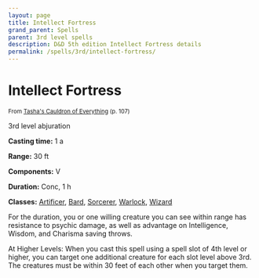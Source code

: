 ```yaml
---
layout: page
title: Intellect Fortress
grand_parent: Spells
parent: 3rd level spells 
description: D&D 5th edition Intellect Fortress details
permalink: /spells/3rd/intellect-fortress/
---
```


# Intellect Fortress

<small>From <a target="_blank" href="https://dnd.wizards.com/products/tabletop-games/rpg-products/tashas-cauldron-everything">Tasha's Cauldron of Everything</a> (p. 107)</small>


3rd level abjuration

**Casting time:** 1 a

**Range:** 30 ft

**Components:** V 

**Duration:** Conc, 1 h

**Classes:** [Artificer](/classes/artificer/), [Bard](/classes/bard/), [Sorcerer](/classes/sorcerer/), [Warlock](/classes/warlock/), [Wizard](/classes/wizard/)

For the duration, you or one willing creature you can see within range has resistance to psychic damage, as well as advantage on Intelligence, Wisdom, and Charisma saving throws.

   At Higher Levels: When you cast this spell using a spell slot of 4th level or higher, you can target one additional creature for each slot level above 3rd. The creatures must be within 30 feet of each other when you target them.